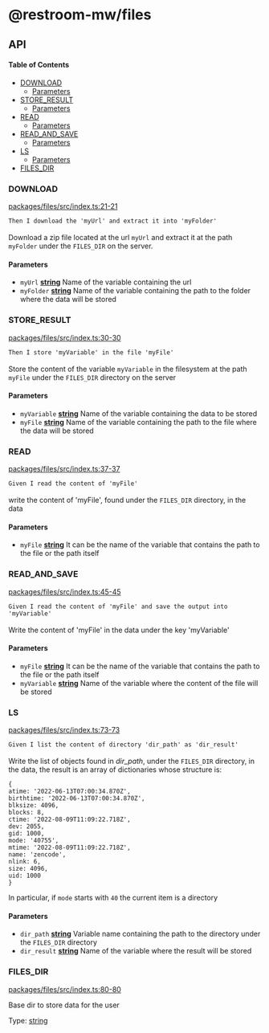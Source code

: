 # @restroom-mw/files

## API

<!-- Generated by documentation.js. Update this documentation by updating the source code. -->

#### Table of Contents

*   [DOWNLOAD](#download)
    *   [Parameters](#parameters)
*   [STORE_RESULT](#store_result)
    *   [Parameters](#parameters-1)
*   [READ](#read)
    *   [Parameters](#parameters-2)
*   [READ_AND_SAVE](#read_and_save)
    *   [Parameters](#parameters-3)
*   [LS](#ls)
    *   [Parameters](#parameters-4)
*   [FILES_DIR](#files_dir)

### DOWNLOAD

[packages/files/src/index.ts:21-21](https://github.com/dyne/restroom-mw/blob/e43ad0a47d8279dd400b07b65a84709e28955ed9/packages/files/src/index.ts#L21-L21 "Source code on GitHub")

`Then I download the 'myUrl' and extract it into 'myFolder'`<br><br>
Download a zip file located at the url `myUrl` and extract it at the path
`myFolder`  under the `FILES_DIR` on the server.

#### Parameters

*   `myUrl` **[string](https://developer.mozilla.org/docs/Web/JavaScript/Reference/Global_Objects/String)** Name of the variable containing the url
*   `myFolder` **[string](https://developer.mozilla.org/docs/Web/JavaScript/Reference/Global_Objects/String)** Name of the variable containing the path to
    the folder where the data will be stored

### STORE_RESULT

[packages/files/src/index.ts:30-30](https://github.com/dyne/restroom-mw/blob/e43ad0a47d8279dd400b07b65a84709e28955ed9/packages/files/src/index.ts#L30-L30 "Source code on GitHub")

`Then I store 'myVariable' in the file 'myFile'`<br><br>
Store the content of the variable `myVariable` in the filesystem at the path
`myFile` under the `FILES_DIR` directory on the server

#### Parameters

*   `myVariable` **[string](https://developer.mozilla.org/docs/Web/JavaScript/Reference/Global_Objects/String)** Name of the variable containing the data to be stored
*   `myFile` **[string](https://developer.mozilla.org/docs/Web/JavaScript/Reference/Global_Objects/String)** Name of the variable containing the path to the file where
    the data will be stored

### READ

[packages/files/src/index.ts:37-37](https://github.com/dyne/restroom-mw/blob/e43ad0a47d8279dd400b07b65a84709e28955ed9/packages/files/src/index.ts#L37-L37 "Source code on GitHub")

`Given I read the content of 'myFile'`<br><br>
write the content of 'myFile', found under the `FILES_DIR` directory, in the data

#### Parameters

*   `myFile` **[string](https://developer.mozilla.org/docs/Web/JavaScript/Reference/Global_Objects/String)** It can be the name of the variable that contains the path
    to the file or the path itself

### READ_AND_SAVE

[packages/files/src/index.ts:45-45](https://github.com/dyne/restroom-mw/blob/e43ad0a47d8279dd400b07b65a84709e28955ed9/packages/files/src/index.ts#L45-L45 "Source code on GitHub")

`Given I read the content of 'myFile' and save the output into 'myVariable'`<br><br>
Write the content of 'myFile' in the data under the key 'myVariable'

#### Parameters

*   `myFile` **[string](https://developer.mozilla.org/docs/Web/JavaScript/Reference/Global_Objects/String)** It can be the name of the variable that contains the path
    to the file or the path itself
*   `myVariable` **[string](https://developer.mozilla.org/docs/Web/JavaScript/Reference/Global_Objects/String)** Name of the variable where the content of the file will be stored

### LS

[packages/files/src/index.ts:73-73](https://github.com/dyne/restroom-mw/blob/e43ad0a47d8279dd400b07b65a84709e28955ed9/packages/files/src/index.ts#L73-L73 "Source code on GitHub")

`Given I list the content of directory 'dir_path' as 'dir_result'`<br><br>
Write the list of objects found in *dir_path*, under the `FILES_DIR` directory, in the data,
the result is an array of dictionaries whose structure is:

    {
    atime: '2022-06-13T07:00:34.870Z',
    birthtime: '2022-06-13T07:00:34.870Z',
    blksize: 4096,
    blocks: 8,
    ctime: '2022-08-09T11:09:22.718Z',
    dev: 2055,
    gid: 1000,
    mode: '40755',
    mtime: '2022-08-09T11:09:22.718Z',
    name: 'zencode',
    nlink: 6,
    size: 4096,
    uid: 1000
    }

In particular, if `mode` starts with `40` the current item is a directory

#### Parameters

*   `dir_path` **[string](https://developer.mozilla.org/docs/Web/JavaScript/Reference/Global_Objects/String)** Variable name containing the path to the directory
    under the `FILES_DIR` directory
*   `dir_result` **[string](https://developer.mozilla.org/docs/Web/JavaScript/Reference/Global_Objects/String)** Name of the variable where the result will be stored

### FILES_DIR

[packages/files/src/index.ts:80-80](https://github.com/dyne/restroom-mw/blob/e43ad0a47d8279dd400b07b65a84709e28955ed9/packages/files/src/index.ts#L80-L80 "Source code on GitHub")

Base dir to store data for the user

Type: [string](https://developer.mozilla.org/docs/Web/JavaScript/Reference/Global_Objects/String)

